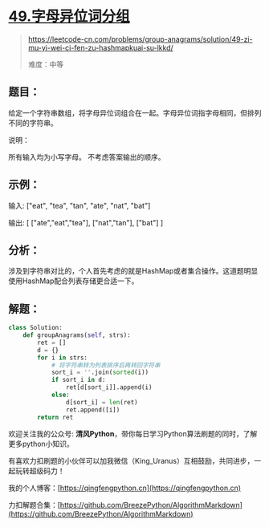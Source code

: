 # [49.字母异位词分组](https://leetcode-cn.com/problems/group-anagrams/solution/49-zi-mu-yi-wei-ci-fen-zu-hashmapkuai-su-lkkd/)
> https://leetcode-cn.com/problems/group-anagrams/solution/49-zi-mu-yi-wei-ci-fen-zu-hashmapkuai-su-lkkd/
>
> 难度：中等

## 题目：

给定一个字符串数组，将字母异位词组合在一起。字母异位词指字母相同，但排列不同的字符串。

说明：

所有输入均为小写字母。
不考虑答案输出的顺序。

## 示例：

输入: ["eat", "tea", "tan", "ate", "nat", "bat"]

输出:
[
  ["ate","eat","tea"],
  ["nat","tan"],
  ["bat"]
]


## 分析：

涉及到字符串对比的，个人首先考虑的就是HashMap或者集合操作。这道题明显使用HashMap配合列表存储更合适一下。

## 解题：

```python
class Solution:
    def groupAnagrams(self, strs):
        ret = []
        d = {}
        for i in strs:
            # 将字符串转为列表排序后再转回字符串
            sort_i = ''.join(sorted(i))
            if sort_i in d:
                ret[d[sort_i]].append(i)
            else:
                d[sort_i] = len(ret)
                ret.append([i])
        return ret
```

欢迎关注我的公众号: **清风Python**，带你每日学习Python算法刷题的同时，了解更多python小知识。

有喜欢力扣刷题的小伙伴可以加我微信（King_Uranus）互相鼓励，共同进步，一起玩转超级码力！

我的个人博客：[https://qingfengpython.cn](https://qingfengpython.cn)

力扣解题合集：[https://github.com/BreezePython/AlgorithmMarkdown](https://github.com/BreezePython/AlgorithmMarkdown)
